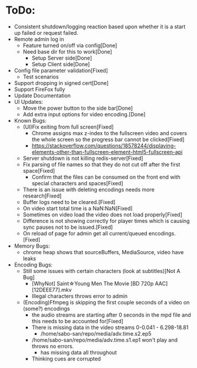 # ToDo:
  - Consistent shutdown/logging reaction based upon whether it is a start up failed or request failed.
  - Remote admin log in
    - Feature turned on/off via config[Done]
    - Need base dir for this to work[Done]
      - Setup Server side[Done]
      - Setup Client side[Done]
  - Config file parameter validation[Fixed]
    - Test scenarios
  - Support dropping in signed cert[Done]
  - Support FireFox fully
  - Update Documentation
  - UI Updates:
    - Move the power button to the side bar[Done]
    - Add extra input options for video encoding.[Done]
  - Known Bugs:
    - (UI)Fix exiting from full screen[Fixed]
      - Chrome assigns max z-index to the fullscreen video and covers the whole screen so the progress bar cannot be clicked[Fixed]
      - https://stackoverflow.com/questions/18578244/displaying-elements-other-than-fullscreen-element-html5-fullscreen-api
    - Server shutdown is not killing redis-server[Fixed]
    - Fix parsing of file names so that they do not cut off after the first space[Fixed]
      - Confirm that the files can be consumed on the front end with special characters and spaces[Fixed]
    - There is an issue with deleting encodings needs more research[Fixed]
    - Buffer logs need to be cleared.[Fixed]
    - On video start total time is a NaN:NaN[Fixed]
    - Sometimes on video load the video does not load properly[Fixed]
    - Difference is not showing correctly for player times which is causing sync pauses not to be issued.[Fixed]
    - On reload of page for admin get all current/queued encodings.[Fixed]
  - Memory Bugs:
    - chrome heap shows that sourceBuffers, MediaSource, video have leaks
  - Encoding Bugs:
    - Still some issues with certain characters (look at subtitles)[Not A Bug]
      - [WhyNot] Saint☆Young Men The Movie [BD 720p AAC][12DEEE77].mkv
      - Illegal characters throws error to admin
    - (Encoding)Ffmpeg is skipping the first couple seconds of a video on (some?) encodings
      - the audio streams are starting after 0 seconds in the mpd file and this needs to be accounted for[Fixed]
      - There is missing data in the video streams 0-0.041 - 6.298-18.81
        - /home/sabo-san/repo/media/adv.time.s2.ep5
      - /home/sabo-san/repo/media/adv.time.s1.ep1 won't play and throws no errors.
        - has missing data all throughout
      - Thinking cues are corrupted
